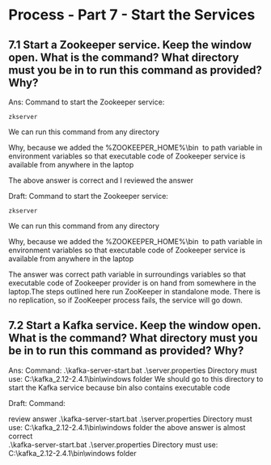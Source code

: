 # Process - Part 7 - Start the Services

## 7.1 Start a Zookeeper service. Keep the window open. What is the command? What directory must you be in to run this command as provided? Why?

Ans:
Command to start the Zookeeper service:
```
zkserver
```
We can run this command from any directory

Why, because we added the %ZOOKEEPER_HOME%\bin  to path variable in environment variables so that executable code of Zookeeper service is available from anywhere in the laptop

The above answer is correct and I reviewed the answer

Draft:
Command to start the Zookeeper service:
```
zkserver
```
We can run this command from any directory

Why, because we added the %ZOOKEEPER_HOME%\bin  to path variable in environment variables so that executable code of Zookeeper service is available from anywhere in the laptop

The answer was correct path variable in surroundings variables so that executable code of Zookeeper provider is on hand from somewhere in the laptop.The steps outlined here run ZooKeeper in standalone mode. There is no replication, so if ZooKeeper process fails, the service will go down.


## 7.2 Start a Kafka service. Keep the window open. What is the command? What directory must you be in to run this command as provided? Why?

Ans:
Command:
 .\kafka-server-start.bat .\server.properties
 Directory must use: C:\kafka_2.12-2.4.1\bin\windows folder
 We should go to this directory to start the Kafka service because bin also contains executable code
 
 Draft: Command:
 
 review answer
 .\kafka-server-start.bat .\server.properties
 Directory must use: C:\kafka_2.12-2.4.1\bin\windows folder
the above answer is almost correct  
 .\kafka-server-start.bat .\server.properties
 Directory must use: C:\kafka_2.12-2.4.1\bin\windows folder
 

 

